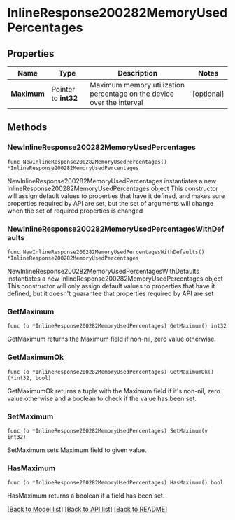 # InlineResponse200282MemoryUsedPercentages

## Properties

Name | Type | Description | Notes
------------ | ------------- | ------------- | -------------
**Maximum** | Pointer to **int32** | Maximum memory utilization percentage on the device over the interval | [optional] 

## Methods

### NewInlineResponse200282MemoryUsedPercentages

`func NewInlineResponse200282MemoryUsedPercentages() *InlineResponse200282MemoryUsedPercentages`

NewInlineResponse200282MemoryUsedPercentages instantiates a new InlineResponse200282MemoryUsedPercentages object
This constructor will assign default values to properties that have it defined,
and makes sure properties required by API are set, but the set of arguments
will change when the set of required properties is changed

### NewInlineResponse200282MemoryUsedPercentagesWithDefaults

`func NewInlineResponse200282MemoryUsedPercentagesWithDefaults() *InlineResponse200282MemoryUsedPercentages`

NewInlineResponse200282MemoryUsedPercentagesWithDefaults instantiates a new InlineResponse200282MemoryUsedPercentages object
This constructor will only assign default values to properties that have it defined,
but it doesn't guarantee that properties required by API are set

### GetMaximum

`func (o *InlineResponse200282MemoryUsedPercentages) GetMaximum() int32`

GetMaximum returns the Maximum field if non-nil, zero value otherwise.

### GetMaximumOk

`func (o *InlineResponse200282MemoryUsedPercentages) GetMaximumOk() (*int32, bool)`

GetMaximumOk returns a tuple with the Maximum field if it's non-nil, zero value otherwise
and a boolean to check if the value has been set.

### SetMaximum

`func (o *InlineResponse200282MemoryUsedPercentages) SetMaximum(v int32)`

SetMaximum sets Maximum field to given value.

### HasMaximum

`func (o *InlineResponse200282MemoryUsedPercentages) HasMaximum() bool`

HasMaximum returns a boolean if a field has been set.


[[Back to Model list]](../README.md#documentation-for-models) [[Back to API list]](../README.md#documentation-for-api-endpoints) [[Back to README]](../README.md)


